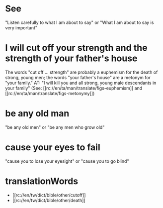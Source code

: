 # See

"Listen carefully to what I am about to say" or "What I am about to say is very important"

# I will cut off your strength and the strength of your father's house

The words "cut off ... strength" are probably a euphemism for the death of strong, young men; the words "your father's house" are a metonym for "your family." AT: "I will kill you and all strong, young male descendants in your family" (See: [[rc://en/ta/man/translate/figs-euphemism]] and [[rc://en/ta/man/translate/figs-metonymy]])

# be any old man

"be any old men" or "be any men who grow old"

# cause your eyes to fail

"cause you to lose your eyesight" or "cause you to go blind"

# translationWords

* [[rc://en/tw/dict/bible/other/cutoff]]
* [[rc://en/tw/dict/bible/other/death]]